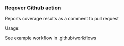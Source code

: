 ### Reqover Github action

Reports coverage results as a comment to pull request

Usage:

See example workflow in .github/workflows